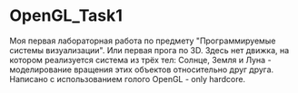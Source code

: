 # OpenGL_Task1

Моя первая лабораторная работа по предмету "Программируемые системы визуализации". Или первая прога по 3D. Здесь нет движка, на котором реализуется система из трёх тел: Солнце, Земля и Луна - моделирование вращения этих объектов относительно друг друга. Написано с использованием голого OpenGL - only hardcore.
